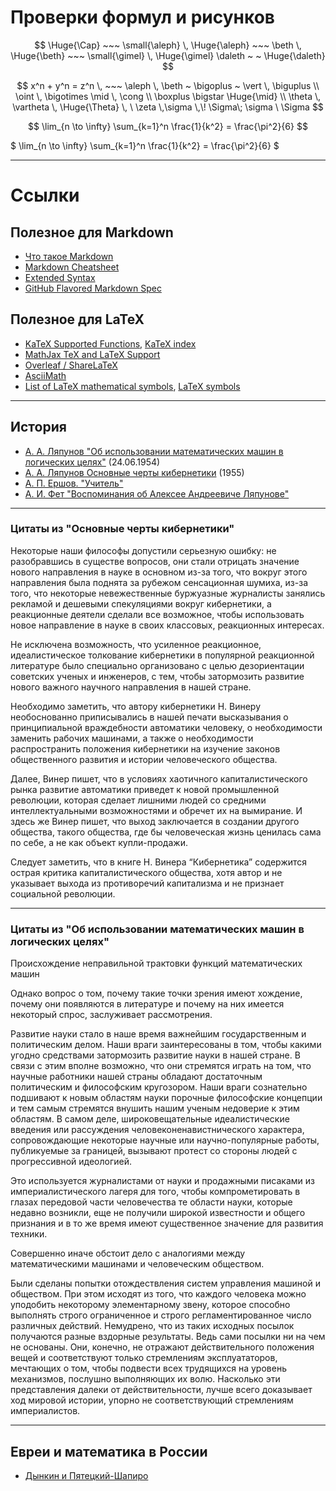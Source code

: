 # Проверки формул и рисунков

$$ \Huge{\Cap} ~~~ \small{\aleph} \, \Huge{\aleph} ~~~ \beth \, \Huge{\beth} ~~~ \small{\gimel} \, \Huge{\gimel} \daleth ~ ~ \Huge{\daleth} $$

$$ x^n + y^n = z^n  \, ~~~ \aleph \, \beth ~ \bigoplus ~ \vert \, \biguplus \\ \oint \, \bigotimes \mid \, \cong \\ \boxplus \bigstar \Huge{\mid} \\
\theta \, \vartheta \, \Huge{\Theta} \, \  \zeta \,\sigma \,\! \Sigma\;	\sigma \ \Sigma $$

$$ \lim_{n \to \infty} 
  \sum_{k=1}^n \frac{1}{k^2} 
  = \frac{\pi^2}{6}  $$
  
$ \lim_{n \to \infty} 
  \sum_{k=1}^n \frac{1}{k^2} 
  = \frac{\pi^2}{6}  $

---



# Ccылки 

## Полезное для Markdown
 * [Что такое Markdown](https://guides.hexlet.io/markdown/)
 * [Markdown Cheatsheet](https://github.com/adam-p/markdown-here/wiki/Markdown-Cheatsheet)
 * [Extended Syntax](https://www.markdownguide.org/extended-syntax)
 * [GitHub Flavored Markdown Spec](https://github.github.com/gfm)

## Полезное для LaTeX
 * [KaTeX Supported Functions](https://katex.org/docs/supported.html), [KaTeX index](https://katex.org/docs/support_table.html)
 * [MathJax TeX and LaTeX Support](https://docs.mathjax.org/en/latest/tex.html)
 * [Overleaf / ShareLaTeX](https://www.overleaf.com/learn/latex/List_of_Greek_letters_and_math_symbols)
 * [AsciiMath](http://asciimath.org/#syntax)
 * [List of LaTeX mathematical symbols](https://oeis.org/wiki/List_of_LaTeX_mathematical_symbols), [LaTeX symbols](https://en.wikipedia.org/wiki/Wikipedia:LaTeX_symbols)

---

## История
* [А. А. Ляпунов "Об использовании математических машин в логических целях"](http://pco.iis.nsk.su/simics/informatics/fet/lyapun-2.htm) (24.06.1954)
* [А. А. Ляпунов Основные черты кибернетики](https://www.computer-museum.ru/books/cybernetics.htm) (1955)
* [А. П. Ершов. "Учитель"](http://pco.iis.nsk.su/simics/informatics/fet/ershov.htm)
* [А. И. Фет "Воспоминания об Алексее Андреевиче Ляпунове"](http://pco.iis.nsk.su/simics/informatics/fet/afet.htm)

----

### Цитаты из "Основные черты кибернетики"

Некоторые наши философы допустили серьезную ошибку: не разобравшись в существе вопросов, они стали отрицать значение нового направления в науке в основном из-за того, что вокруг этого направления была поднята за рубежом сенсационная шумиха, из-за того, что некоторые невежественные буржуазные журналисты занялись рекламой и дешевыми спекуляциями вокруг кибернетики, а реакционные деятели сделали все возможное, чтобы использовать новое направление в науке в своих классовых, реакционных интересах.    

Не исключена возможность, что усиленное реакционное, идеалистическое толкование кибернетики в популярной реакционной литературе было специально организовано с целью дезориентации советских ученых и инженеров, с тем, чтобы затормозить развитие нового важного научного направления в нашей стране.   

Необходимо заметить, что автору кибернетики Н. Винеру необоснованно приписывались в нашей печати высказывания о принципиальной враждебности автоматики человеку, о необходимости заменить рабочих машинами, а также о необходимости распространить положения кибернетики на изучение законов общественного развития и истории человеческого общества.   

Далее, Винер пишет, что в условиях хаотичного капиталистического рынка развитие автоматики приведет к новой промышленной революции, которая сделает лишними людей со средними интеллектуальными возможностями и обречет их на вымирание. И здесь же Винер пишет, что выход заключается в создании другого общества, такого общества, где бы человеческая жизнь ценилась сама по себе, а не как объект купли-продажи.  

Следует заметить, что в книге Н. Винера “Кибернетика” содержится острая критика капиталистического общества, хотя автор и не указывает выхода из противоречий капитализма и не признает социальной революции.  

----

### Цитаты из "Об использовании математических машин в логических целях"

Происхождение неправильной трактовки функций математических машин

Однако вопрос о том, почему такие точки зрения имеют хождение, почему они появляются в литературе и почему на них имеется некоторый спрос, заслуживает рассмотрения.

Развитие науки стало в наше время важнейшим государственным и политическим делом. Наши враги заинтересованы в том, чтобы какими угодно средствами затормозить развитие науки в нашей стране. В связи с этим вполне возможно, что они стремятся играть на том, что научные работники нашей страны обладают достаточным политическим и философским кругозором. Наши враги сознательно подшивают к новым областям науки порочные философские концепции и тем самым стремятся внушить нашим ученым недоверие к этим областям. В самом деле, широковещательные идеалистические введения или рассуждения человеконенавистнического характера, сопровождающие некоторые научные или научно-популярные работы, публикуемые за границей, вызывают протест со стороны людей с прогрессивной идеологией.

Это используется журналистами от науки и продажными писаками из империалистического лагеря для того, чтобы компрометировать в глазах передовой части человечества те области науки, которые недавно возникли, еще не получили широкой известности и общего признания и в то же время имеют существенное значение для развития техники.

Совершенно иначе обстоит дело с аналогиями между математическими машинами и человеческим обществом.

Были сделаны попытки отождествления систем управления машиной и обществом. При этом исходят из того, что каждого человека можно уподобить некоторому элементарному звену, которое способно выполнять строго ограниченное и строго регламентированное число различных действий. Немудрено, что из таких исходных посылок получаются разные вздорные результаты. Ведь сами посылки ни на чем не основаны. Они, конечно, не отражают действительного положения вещей и соответствуют только стремлениям эксплуататоров, мечтающих о том, чтобы подвести всех трудящихся на уровень механизмов, послушно выполняющих их волю. Насколько эти представления далеки от действительности, лучше всего доказывает ход мировой истории, упорно не соответствующий стремлениям империалистов.

----

## Евреи и математика в России
 * [Дынкин и Пятецкий-Шапиро](http://dynkincollection.library.cornell.edu/sites/default/files/Piatetsky-Shapiro%20(RUS),%20Ithaca,%20N.%20Y.%20,%20Nov.%2017,%201978.pdf)
 
 

